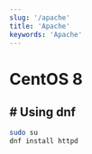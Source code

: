 ```yaml
---
slug: '/apache'
title: 'Apache'
keywords: 'Apache'
---
```


# CentOS 8

## # Using dnf

```bash
sudo su
dnf install httpd
```
